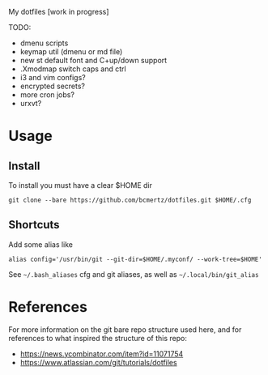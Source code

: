 My dotfiles [work in progress]

TODO:
- dmenu scripts
- keymap util (dmenu or md file)
- new st default font and C+up/down support
- .Xmodmap switch caps and ctrl
- i3 and vim configs?
- encrypted secrets?
- more cron jobs?
- urxvt?

# Usage

## Install

To install you must have a clear $HOME dir
```
git clone --bare https://github.com/bcmertz/dotfiles.git $HOME/.cfg
```

## Shortcuts

Add some alias like

```
alias config='/usr/bin/git --git-dir=$HOME/.myconf/ --work-tree=$HOME'
```

See `~/.bash_aliases` cfg and git aliases, as well as `~/.local/bin/git_alias`



# References

For more information on the git bare repo structure used here, and for references to what inspired the structure of this repo:

- https://news.ycombinator.com/item?id=11071754
- https://www.atlassian.com/git/tutorials/dotfiles
